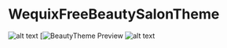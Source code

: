 # WequixFreeBeautySalonTheme
![alt text](https://wequix.com/beautyTheme/pic/f1595442810.jpg?raw=true)
[![BeautyTheme Preview](https://wequix.com/beautyTheme/pic/f1595442810.jpg)
![alt text](https://github.com/freeublue/[WequixFreeBeautySalonTheme]/bridal1.jpg?raw=true)
